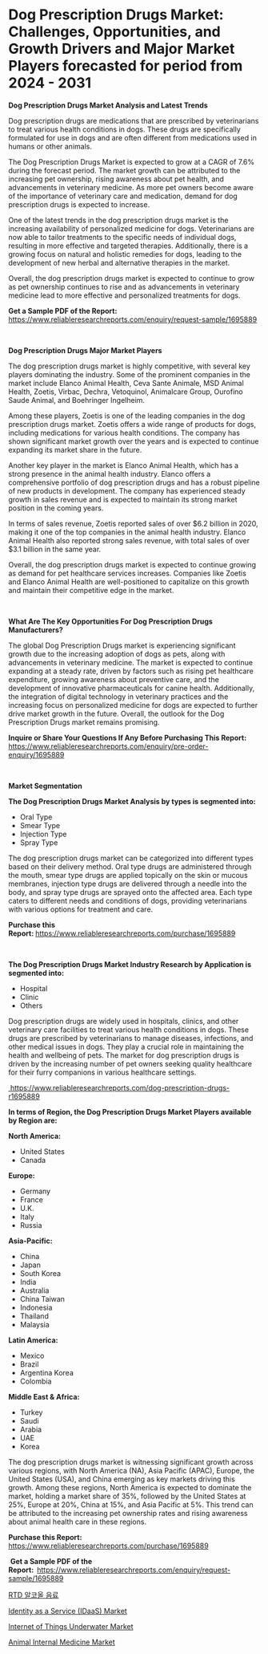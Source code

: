 <p><h1>Dog Prescription Drugs Market: Challenges, Opportunities, and Growth Drivers and Major Market Players forecasted for period from 2024 - 2031</h1></p><p><strong>Dog Prescription Drugs Market Analysis and Latest Trends</strong></p>
<p><p>Dog prescription drugs are medications that are prescribed by veterinarians to treat various health conditions in dogs. These drugs are specifically formulated for use in dogs and are often different from medications used in humans or other animals.</p><p>The Dog Prescription Drugs Market is expected to grow at a CAGR of 7.6% during the forecast period. The market growth can be attributed to the increasing pet ownership, rising awareness about pet health, and advancements in veterinary medicine. As more pet owners become aware of the importance of veterinary care and medication, demand for dog prescription drugs is expected to increase.</p><p>One of the latest trends in the dog prescription drugs market is the increasing availability of personalized medicine for dogs. Veterinarians are now able to tailor treatments to the specific needs of individual dogs, resulting in more effective and targeted therapies. Additionally, there is a growing focus on natural and holistic remedies for dogs, leading to the development of new herbal and alternative therapies in the market.</p><p>Overall, the dog prescription drugs market is expected to continue to grow as pet ownership continues to rise and as advancements in veterinary medicine lead to more effective and personalized treatments for dogs.</p></p>
<p><strong>Get a Sample PDF of the Report:&nbsp;</strong> <a href="https://www.reliableresearchreports.com/enquiry/request-sample/1695889">https://www.reliableresearchreports.com/enquiry/request-sample/1695889</a></p>
<p>&nbsp;</p>
<p><strong>Dog Prescription Drugs Major Market Players</strong></p>
<p><p>The dog prescription drugs market is highly competitive, with several key players dominating the industry. Some of the prominent companies in the market include Elanco Animal Health, Ceva Sante Animale, MSD Animal Health, Zoetis, Virbac, Dechra, Vetoquinol, Animalcare Group, Ourofino Saude Animal, and Boehringer Ingelheim.</p><p>Among these players, Zoetis is one of the leading companies in the dog prescription drugs market. Zoetis offers a wide range of products for dogs, including medications for various health conditions. The company has shown significant market growth over the years and is expected to continue expanding its market share in the future.</p><p>Another key player in the market is Elanco Animal Health, which has a strong presence in the animal health industry. Elanco offers a comprehensive portfolio of dog prescription drugs and has a robust pipeline of new products in development. The company has experienced steady growth in sales revenue and is expected to maintain its strong market position in the coming years.</p><p>In terms of sales revenue, Zoetis reported sales of over $6.2 billion in 2020, making it one of the top companies in the animal health industry. Elanco Animal Health also reported strong sales revenue, with total sales of over $3.1 billion in the same year.</p><p>Overall, the dog prescription drugs market is expected to continue growing as demand for pet healthcare services increases. Companies like Zoetis and Elanco Animal Health are well-positioned to capitalize on this growth and maintain their competitive edge in the market.</p></p>
<p>&nbsp;</p>
<p><strong>What Are The Key Opportunities For Dog Prescription Drugs Manufacturers?</strong></p>
<p><p>The global Dog Prescription Drugs market is experiencing significant growth due to the increasing adoption of dogs as pets, along with advancements in veterinary medicine. The market is expected to continue expanding at a steady rate, driven by factors such as rising pet healthcare expenditure, growing awareness about preventive care, and the development of innovative pharmaceuticals for canine health. Additionally, the integration of digital technology in veterinary practices and the increasing focus on personalized medicine for dogs are expected to further drive market growth in the future. Overall, the outlook for the Dog Prescription Drugs market remains promising.</p></p>
<p><strong>Inquire or Share Your Questions If Any Before Purchasing This Report:</strong> <a href="https://www.reliableresearchreports.com/enquiry/pre-order-enquiry/1695889">https://www.reliableresearchreports.com/enquiry/pre-order-enquiry/1695889</a></p>
<p>&nbsp;</p>
<p><strong>Market Segmentation</strong></p>
<p><strong>The Dog Prescription Drugs Market Analysis by types is segmented into:</strong></p>
<p><ul><li>Oral Type</li><li>Smear Type</li><li>Injection Type</li><li>Spray Type</li></ul></p>
<p><p>The dog prescription drugs market can be categorized into different types based on their delivery method. Oral type drugs are administered through the mouth, smear type drugs are applied topically on the skin or mucous membranes, injection type drugs are delivered through a needle into the body, and spray type drugs are sprayed onto the affected area. Each type caters to different needs and conditions of dogs, providing veterinarians with various options for treatment and care.</p></p>
<p><strong>Purchase this Report:&nbsp;</strong><a href="https://www.reliableresearchreports.com/purchase/1695889">https://www.reliableresearchreports.com/purchase/1695889</a></p>
<p>&nbsp;</p>
<p><strong>The Dog Prescription Drugs Market Industry Research by Application is segmented into:</strong></p>
<p><ul><li>Hospital</li><li>Clinic</li><li>Others</li></ul></p>
<p><p>Dog prescription drugs are widely used in hospitals, clinics, and other veterinary care facilities to treat various health conditions in dogs. These drugs are prescribed by veterinarians to manage diseases, infections, and other medical issues in dogs. They play a crucial role in maintaining the health and wellbeing of pets. The market for dog prescription drugs is driven by the increasing number of pet owners seeking quality healthcare for their furry companions in various healthcare settings.</p></p>
<p><a href="https://www.reliableresearchreports.com/dog-prescription-drugs-r1695889">&nbsp;https://www.reliableresearchreports.com/dog-prescription-drugs-r1695889</a></p>
<p><strong>In terms of Region, the Dog Prescription Drugs Market Players available by Region are:</strong></p>
<p>
    <p> <strong> North America: </strong>
        <ul>
            <li>United States</li>
            <li>Canada</li>
        </ul>
        </p> 
    <p> <strong> Europe: </strong>
        <ul>
            <li>Germany</li>
            <li>France</li>
            <li>U.K.</li>
            <li>Italy</li>
            <li>Russia</li>
        </ul>
        </p> 
    <p> <strong> Asia-Pacific: </strong>
        <ul>
            <li>China</li>
            <li>Japan</li>
            <li>South Korea</li>
            <li>India</li>
            <li>Australia</li>
            <li>China Taiwan</li>
            <li>Indonesia</li>
            <li>Thailand</li>
            <li>Malaysia</li>
        </ul>
        </p> 
    <p> <strong> Latin America: </strong>
        <ul>
            <li>Mexico</li>
            <li>Brazil</li>
            <li>Argentina Korea</li>
            <li>Colombia</li>
        </ul>
        </p> 
    <p> <strong> Middle East & Africa: </strong>
        <ul>
            <li>Turkey</li>
            <li>Saudi</li>
            <li>Arabia</li>
            <li>UAE</li>
            <li>Korea</li>
        </ul>
    </p>
    </p>
<p><p>The dog prescription drugs market is witnessing significant growth across various regions, with North America (NA), Asia Pacific (APAC), Europe, the United States (USA), and China emerging as key markets driving this growth. Among these regions, North America is expected to dominate the market, holding a market share of 35%, followed by the United States at 25%, Europe at 20%, China at 15%, and Asia Pacific at 5%. This trend can be attributed to the increasing pet ownership rates and rising awareness about animal health care in these regions.</p></p>
<p><strong>Purchase this Report: </strong><a href="https://www.reliableresearchreports.com/purchase/1695889">https://www.reliableresearchreports.com/purchase/1695889</a></p>
<p>&nbsp;<strong>Get a Sample PDF of the Report:&nbsp;&nbsp;</strong><a href="https://www.reliableresearchreports.com/enquiry/request-sample/1695889">https://www.reliableresearchreports.com/enquiry/request-sample/1695889</a></p>
<p><strong></strong></p>
<p><p><a href="https://medium.com/@sybleferry/rtd-%EC%95%8C%EC%BD%94%EC%98%AC-%EC%9D%8C%EB%A3%8C%EC%8B%9C%EC%9E%A5-%EC%A1%B0%EC%82%AC-%EB%B3%B4%EA%B3%A0%EC%84%9C-2024%EB%85%84%EB%B6%80%ED%84%B0-2031%EB%85%84%EA%B9%8C%EC%A7%80%EC%9D%98-%EC%97%AD%EC%82%AC-%EB%B0%8F-%EC%98%88%EC%B8%A1-93a02ccc16a0">RTD 알코올 음료</a></p><p><a href="https://medium.com/@anncooper633/identity-as-a-service-idaas-market-report-reveals-the-latest-trends-and-growth-opportunities-of-dde812dfc42c">Identity as a Service (IDaaS) Market</a></p><p><a href="https://medium.com/@ivethfonsecal57/decoding-internet-of-things-underwater-market-metrics-market-share-trends-and-growth-patterns-634f7a9ceb1f">Internet of Things Underwater Market</a></p><p><a href="https://github.com/barbarakss89/Market-Research-Report-List-1/blob/main/animal-internal-medicine-market.md">Animal Internal Medicine Market</a></p></p>